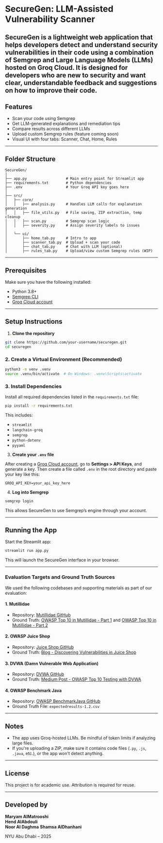 # SecureGen: LLM-Assisted Vulnerability Scanner

SecureGen is a lightweight web application that helps developers detect and understand security vulnerabilities in their code using a combination of Semgrep and Large Language Models (LLMs) hosted on Groq Cloud. It is designed for developers who are new to security and want clear, understandable feedback and suggestions on how to improve their code.
---

## Features

- Scan your code using Semgrep
- Get LLM-generated explanations and remediation tips
- Compare results across different LLMs
- Upload custom Semgrep rules (feature coming soon)
- Visual UI with four tabs: Scanner, Chat, Home, Rules

---

## Folder Structure

```
SecureGen/
│
├── app.py                  # Main entry point for Streamlit app
├── requirements.txt        # Python dependencies
├── .env                    # Your Groq API key goes here
│
├── src/
│   ├── core/
│   │   ├── analysis.py     # Handles LLM calls for explanation generation
│   │   ├── file_utils.py   # File saving, ZIP extraction, temp cleanup
│   │   ├── scan.py         # Semgrep scan logic
│   │   ├── severity.py     # Assign severity labels to issues
│
│   └── ui/
│       ├── home_tab.py     # Intro to app
│       ├── scanner_tab.py  # Upload + scan your code
│       ├── chat_tab.py     # Chat with LLM (optional)
│       ├── rules_tab.py    # Upload/view custom Semgrep rules (WIP)
```

---

## Prerequisites

Make sure you have the following installed:

- Python 3.8+
- [Semgrep CLI](https://semgrep.dev/docs/semgrep-cli/install/)
- [Groq Cloud account](https://console.groq.com/home)

---

## Setup Instructions

1. **Clone the repository**

```bash
git clone https://github.com/your-username/securegen.git
cd securegen
```

### 2. Create a Virtual Environment (Recommended)

```bash
python3 -m venv .venv
source .venv/bin/activate  # On Windows: .venv\Scripts\activate
```

### 3. Install Dependencies

Install all required dependencies listed in the `requirements.txt` file:

```bash
pip install -r requirements.txt
```

This includes:
- `streamlit`
- `langchain-groq`
- `semgrep`
- `python-dotenv`
- `pyyaml`


3. **Create your `.env` file**

After creating a [Groq Cloud account](https://console.groq.com/), go to **Settings > API Keys**, and generate a key. Then create a file called `.env` in the root directory and paste your key like this:

```
GROQ_API_KEY=your_api_key_here
```

4. **Log into Semgrep**

```bash
semgrep login
```

This allows SecureGen to use Semgrep’s engine through your account.

---

## Running the App

Start the Streamlit app:

```bash
streamlit run app.py
```

This will launch the SecureGen interface in your browser.

---

### Evaluation Targets and Ground Truth Sources

We used the following codebases and supporting materials as part of our evaluation:

#### 1. Mutillidae
- Repository: [Mutillidae GitHub](https://github.com/webpwnized/mutillidae/blob/73d6a092a1cc74580775b2ee510926fa81d0b46d/src/classes/MySQLHandler.php#L144)
- Ground Truth: [OWASP Top 10 in Mutillidae - Part 1](https://mislusnys.github.io/post/2015-02-03-owasp-top-10-in-mutillidae/) and [OWASP Top 10 in Mutillidae - Part 2](https://mislusnys.github.io/post/2015-02-06-owasp-top-10-in-mutillidae-part-2/)

#### 2. OWASP Juice Shop
- Repository: [Juice Shop GitHub](https://github.com/juice-shop/juice-shop)
- Ground Truth: [Blog - Discovering Vulnerabilities in Juice Shop](https://infosecwriteups.com/hacking-owasp-juice-shop-part-1-discovering-vulnerabilities-b85e974fb3e5)

#### 3. DVWA (Damn Vulnerable Web Application)
- Repository: [DVWA GitHub](https://github.com/digininja/DVWA)
- Ground Truth: [Medium Post - OWASP Top 10 Testing with DVWA](https://medium.com/@rajasaud260/mastering-web-security-testing-owasp-top-10-with-dvwa-814b0d43422e)

#### 4. OWASP Benchmark Java
- Repository: [OWASP BenchmarkJava GitHub](https://github.com/OWASP-Benchmark/BenchmarkJava/tree/master)
- Ground Truth File: `expectedresults-1.2.csv`

---
## Notes

- The app uses Groq-hosted LLMs. Be mindful of token limits if analyzing large files.
- If you're uploading a ZIP, make sure it contains code files (`.py`, `.js`, `.java`, etc.), or the app won't detect anything.

---

## License

This project is for academic use. Attribution is required for reuse.

---

## Developed by

**Maryam AlMatrooshi**  
**Hend AlAbdouli**  
**Noor Al Daghma**
**Shamsa AlDhanhani**  

NYU Abu Dhabi – 2025
